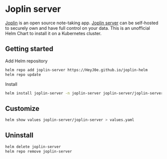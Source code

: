# Joplin server

 [Joplin](https://joplinapp.org) is an open source note-taking app. [Joplin server](https://github.com/laurent22/joplin/tree/dev/packages/server) can be self-hosted to securely own and have full control on your data. This is an unofficial Helm Chart to install it on a Kubernetes cluster.

## Getting started

Add Helm repository

```bash
helm repo add joplin-server https://HeyJ0e.github.io/joplin-helm
helm repo update
```

Install

```bash
helm install joplin-server -n joplin-server joplin-server/joplin-server
```

## Customize

```bash
helm show values joplin-server/joplin-server > values.yaml
```

## Uninstall

```bash
helm delete joplin-server
helm repo remove joplin-server
```

